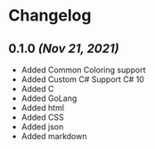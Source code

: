 # Changelog

## 0.1.0 *(Nov 21, 2021)*
- Added Common Coloring support
- Added Custom C# Support C# 10
- Added C
- Added GoLang
- Added html
- Added CSS
- Added json
- Added markdown
